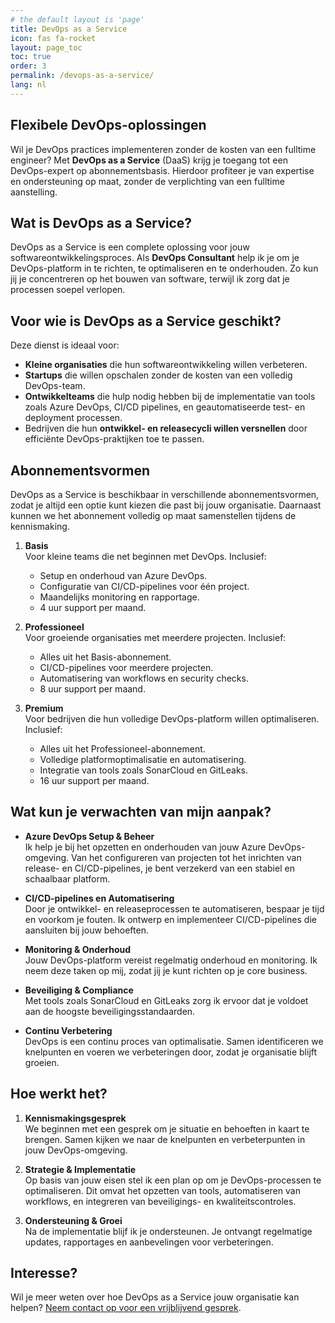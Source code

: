 ```yaml
---
# the default layout is 'page'
title: DevOps as a Service
icon: fas fa-rocket
layout: page_toc
toc: true
order: 3
permalink: /devops-as-a-service/
lang: nl
---
```


## Flexibele DevOps-oplossingen

Wil je DevOps practices implementeren zonder de kosten van een fulltime
engineer? Met **DevOps as a Service** (DaaS) krijg je toegang
tot een DevOps-expert op abonnementsbasis. Hierdoor profiteer je van expertise en
ondersteuning op maat, zonder de verplichting van een fulltime aanstelling.

## Wat is DevOps as a Service?

DevOps as a Service is een complete oplossing voor jouw softwareontwikkelingsproces.
Als **DevOps Consultant** help ik je om je DevOps-platform in te richten,
te optimaliseren en te onderhouden. Zo kun jij je concentreren op het
bouwen van software, terwijl ik zorg dat je processen soepel verlopen.

## Voor wie is DevOps as a Service geschikt?

Deze dienst is ideaal voor:

- **Kleine organisaties** die hun softwareontwikkeling willen verbeteren.
- **Startups** die willen opschalen zonder de kosten van een volledig DevOps-team.
- **Ontwikkelteams** die hulp nodig hebben bij de implementatie van tools zoals
  Azure DevOps, CI/CD pipelines, en geautomatiseerde test- en deployment processen.
- Bedrijven die hun **ontwikkel- en releasecycli willen versnellen** door efficiënte
  DevOps-praktijken toe te passen.

## Abonnementsvormen

DevOps as a Service is beschikbaar in verschillende abonnementsvormen, zodat je
altijd een optie kunt kiezen die past bij jouw organisatie. Daarnaast kunnen we
het abonnement volledig op maat samenstellen tijdens de kennismaking.

1. **Basis**  
   Voor kleine teams die net beginnen met DevOps. Inclusief:
   - Setup en onderhoud van Azure DevOps.
   - Configuratie van CI/CD-pipelines voor één project.
   - Maandelijks monitoring en rapportage.
   - 4 uur support per maand.

2. **Professioneel**  
   Voor groeiende organisaties met meerdere projecten. Inclusief:
   - Alles uit het Basis-abonnement.
   - CI/CD-pipelines voor meerdere projecten.
   - Automatisering van workflows en security checks.
   - 8 uur support per maand.

3. **Premium**  
   Voor bedrijven die hun volledige DevOps-platform willen optimaliseren. Inclusief:
   - Alles uit het Professioneel-abonnement.
   - Volledige platformoptimalisatie en automatisering.
   - Integratie van tools zoals SonarCloud en GitLeaks.
   - 16 uur support per maand.

## Wat kun je verwachten van mijn aanpak?

- **Azure DevOps Setup & Beheer**  
  Ik help je bij het opzetten en onderhouden van jouw Azure DevOps-omgeving. Van
  het configureren van projecten tot het inrichten van release- en
  CI/CD-pipelines, je bent verzekerd van een stabiel en schaalbaar platform.

- **CI/CD-pipelines en Automatisering**  
  Door je ontwikkel- en releaseprocessen te automatiseren, bespaar je tijd en voorkom
  je fouten. Ik ontwerp en implementeer CI/CD-pipelines die aansluiten bij jouw
  behoeften.

- **Monitoring & Onderhoud**  
  Jouw DevOps-platform vereist regelmatig onderhoud en monitoring. Ik neem deze taken
  op mij, zodat jij je kunt richten op je core business.

- **Beveiliging & Compliance**  
  Met tools zoals SonarCloud en GitLeaks zorg ik ervoor dat je voldoet aan de hoogste
  beveiligingsstandaarden.

- **Continu Verbetering**  
  DevOps is een continu proces van optimalisatie. Samen identificeren we
  knelpunten en voeren we verbeteringen door, zodat je organisatie blijft groeien.

## Hoe werkt het?

1. **Kennismakingsgesprek**  
   We beginnen met een gesprek om je situatie en behoeften in kaart te brengen. Samen
   kijken we naar de knelpunten en verbeterpunten in jouw DevOps-omgeving.

2. **Strategie & Implementatie**  
   Op basis van jouw eisen stel ik een plan op om je DevOps-processen te optimaliseren.
   Dit omvat het opzetten van tools, automatiseren van workflows, en integreren van
   beveiligings- en kwaliteitscontroles.

3. **Ondersteuning & Groei**  
   Na de implementatie blijf ik je ondersteunen. Je ontvangt regelmatige updates,
   rapportages en aanbevelingen voor verbeteringen.

## Interesse?

Wil je meer weten over hoe DevOps as a Service jouw organisatie kan helpen? [Neem
contact op voor een vrijblijvend gesprek](mailto:info@mikebeemsterboer.nl).
